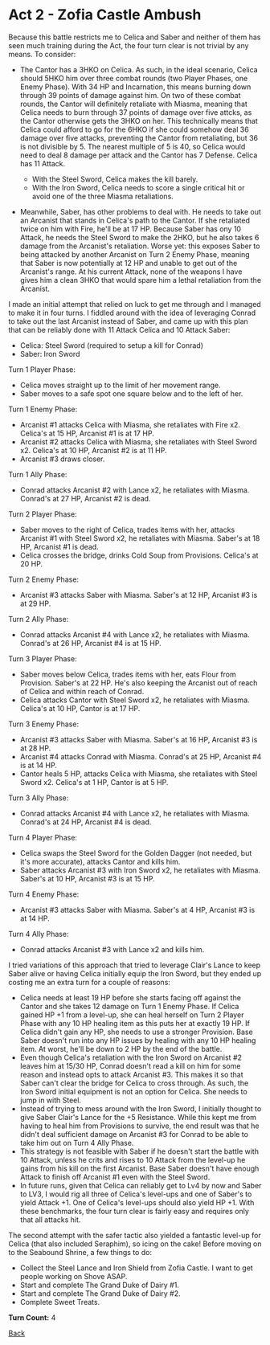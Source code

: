 # Act 2 - Zofia Castle Ambush

Because this battle restricts me to Celica and Saber and neither of them has seen much training during the Act, the four turn clear is not trivial by any means. To consider:

- The Cantor has a 3HKO on Celica. As such, in the ideal scenario, Celica should 5HKO him over three combat rounds (two Player Phases, one Enemy Phase). With 34 HP and Incarnation, this means burning down through 39 points of damage against him. On two of these combat rounds, the Cantor will definitely retaliate with Miasma, meaning that Celica needs to burn through 37 points of damage over five attcks, as the Cantor otherwise gets the 3HKO on her. This technically means that Celica could afford to go for the 6HKO if she could somehow deal 36 damage over five attacks, preventing the Cantor from retaliating, but 36 is not divisible by 5. The nearest multiple of 5 is 40, so Celica would need to deal 8 damage per attack and the Cantor has 7 Defense. Celica has 11 Attack.
  - With the Steel Sword, Celica makes the kill barely.
  - With the Iron Sword, Celica needs to score a single critical hit or avoid one of the three Miasma retaliations.

- Meanwhile, Saber, has other problems to deal with. He needs to take out an Arcanist that stands in Celica's path to the Cantor. If she retaliated twice on him with Fire, he'll be at 17 HP. Because Saber has ony 10 Attack, he needs the Steel Sword to make the 2HKO, but he also takes 6 damage from the Arcanist's retaliation. Worse yet: this exposes Saber to being attacked by another Arcanist on Turn 2 Enemy Phase, meaning that Saber is now potentially at 12 HP and unable to get out of the Arcanist's range. At his current Attack, none of the weapons I have gives him a clean 3HKO that would spare him a lethal retaliation from the Arcanist.

I made an initial attempt that relied on luck to get me through and I managed to make it in four turns. I fiddled around with the idea of leveraging Conrad to take out the last Arcanist instead of Saber, and came up with this plan that can be reliably done with 11 Attack Celica and 10 Attack Saber:

- Celica: Steel Sword (required to setup a kill for Conrad)
- Saber: Iron Sword

Turn 1 Player Phase:

- Celica moves straight up to the limit of her movement range.
- Saber moves to a safe spot one square below and to the left of her.

Turn 1 Enemy Phase:

- Arcanist #1 attacks Celica with Miasma, she retaliates with Fire x2. Celica's at 15 HP, Arcanist #1 is at 17 HP.
- Arcanist #2 attacks Celica with Miasma, she retaliates with Steel Sword x2. Celica's at 10 HP, Arcanist #2 is at 11 HP.
- Arcanist #3 draws closer.

Turn 1 Ally Phase:

- Conrad attacks Arcanist #2 with Lance x2, he retaliates with Miasma. Conrad's at 27 HP, Arcanist #2 is dead.

Turn 2 Player Phase:

- Saber moves to the right of Celica, trades items with her, attacks Arcanist #1 with Steel Sword x2, he retaliates with Miasma. Saber's at 18 HP, Arcanist #1 is dead.
- Celica crosses the bridge, drinks Cold Soup from Provisions. Celica's at 20 HP.

Turn 2 Enemy Phase:

- Arcanist #3 attacks Saber with Miasma. Saber's at 12 HP, Arcanist #3 is at 29 HP.

Turn 2 Ally Phase:

- Conrad attacks Arcanist #4 with Lance x2, he retaliates with Miasma. Conrad's at 26 HP, Arcanist #4 is at 15 HP.

Turn 3 Player Phase:

- Saber moves below Celica, trades items with her, eats Flour from Provision. Saber's at 22 HP. He's also keeping the Arcanist out of reach of Celica and within reach of Conrad.
- Celica attacks Cantor with Steel Sword x2, he retaliates with Miasma. Celica's at 10 HP, Cantor is at 17 HP.

Turn 3 Enemy Phase:

- Arcanist #3 attacks Saber with Miasma. Saber's at 16 HP, Arcanist #3 is at 28 HP.
- Arcanist #4 attacks Conrad with Miasma. Conrad's at 25 HP, Arcanist #4 is at 14 HP.
- Cantor heals 5 HP, attacks Celica with Miasma, she retaliates with Steel Sword x2. Celica's at 1 HP, Cantor is at 5 HP.

Turn 3 Ally Phase:

- Conrad attacks Arcanist #4 with Lance x2, he retaliates with Miasma. Conrad's at 24 HP, Arcanist #4 is dead.

Turn 4 Player Phase:

- Celica swaps the Steel Sword for the Golden Dagger (not needed, but it's more accurate), attacks Cantor and kills him.
- Saber attacks Arcanist #3 with Iron Sword x2, he retaliates with Miasma. Saber's at 10 HP, Arcanist #3 is at 15 HP.

Turn 4 Enemy Phase:

- Arcanist #3 attacks Saber with Miasma. Saber's at 4 HP, Arcanist #3 is at 14 HP.

Turn 4 Ally Phase:

- Conrad attacks Arcanist #3 with Lance x2 and kills him.

I tried variations of this approach that tried to leverage Clair's Lance to keep Saber alive or having Celica initially equip the Iron Sword, but they ended up costing me an extra turn for a couple of reasons:

- Celica needs at least 19 HP before she starts facing off against the Cantor and she takes 12 damage on Turn 1 Enemy Phase. If Celica gained HP +1 from a level-up, she can heal herself on Turn 2 Player Phase with any 10 HP healing item as this puts her at exactly 19 HP. If Celica didn't gain any HP, she needs to use a stronger Provision. Base Saber doesn't run into any HP issues by healing with any 10 HP healing item. At worst, he'll be down to 2 HP by the end of the battle.
- Even though Celica's retaliation with the Iron Sword on Arcanist #2 leaves him at 15/30 HP, Conrad doesn't read a kill on him for some reason and instead opts to attack Arcanist #3. This makes it so that Saber can't clear the bridge for Celica to cross through. As such, the Iron Sword initial equipment is not an option for Celica. She needs to jump in with Steel.
- Instead of trying to mess around with the Iron Sword, I initially thought to give Saber Clair's Lance for the +5 Resistance. While this kept me from having to heal him from Provisions to survive, the end result was that he didn't deal sufficient damage on Arcanist #3 for Conrad to be able to take him out on Turn 4 Ally Phase.
- This strategy is not feasible with Saber if he doesn't start the battle with 10 Attack, unless he crits and rises to 10 Attack from the level-up he gains from his kill on the first Arcanist. Base Saber doesn't have enough Attack to finish off Arcanist #1 even with the Steel Sword.
- In future runs, given that Celica can reliably get to Lv4 by now and Saber to LV3, I would rig all three of Celica's level-ups and one of Saber's to yield Attack +1. One of Celica's level-ups should also yield HP +1. With these benchmarks, the four turn clear is fairly easy and requires only that all attacks hit.

The second attempt with the safer tactic also yielded a fantastic level-up for Celica (that also included Seraphim), so icing on the cake! Before moving on to the Seabound Shrine, a few things to do:

- Collect the Steel Lance and Iron Shield from Zofia Castle. I want to get people working on Shove ASAP.
- Start and complete The Grand Duke of Dairy #1.
- Start and complete The Grand Duke of Dairy #2.
- Complete Sweet Treats.

**Turn Count:** 4

[Back](../README.md)